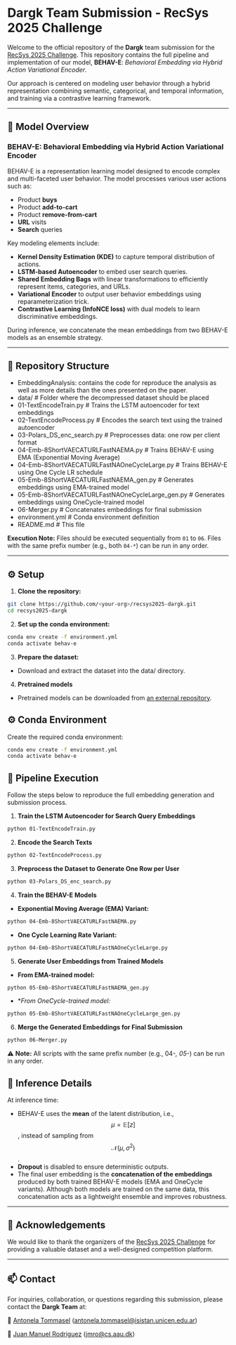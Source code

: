 # Dargk Team Submission - RecSys 2025 Challenge

Welcome to the official repository of the **Dargk** team submission for the [RecSys 2025 Challenge](https://recsys.synerise.com/). This repository contains the full pipeline and implementation of our model, **BEHAV-E**: _Behavioral Embedding via Hybrid Action Variational Encoder_.

Our approach is centered on modeling user behavior through a hybrid representation combining semantic, categorical, and temporal information, and training via a contrastive learning framework.

---

## 🧠 Model Overview

### BEHAV-E: Behavioral Embedding via Hybrid Action Variational Encoder

BEHAV-E is a representation learning model designed to encode complex and multi-faceted user behavior. The model processes various user actions such as:

- Product **buys**
- Product **add-to-cart**
- Product **remove-from-cart**
- **URL** visits
- **Search** queries

Key modeling elements include:

- **Kernel Density Estimation (KDE)** to capture temporal distribution of actions.
- **LSTM-based Autoencoder** to embed user search queries.
- **Shared Embedding Bags** with linear transformations to efficiently represent items, categories, and URLs.
- **Variational Encoder** to output user behavior embeddings using reparameterization trick.
- **Contrastive Learning (InfoNCE loss)** with dual models to learn discriminative embeddings.

During inference, we concatenate the mean embeddings from two BEHAV-E models as an ensemble strategy.

---

## 📁 Repository Structure

* EmbeddingAnalysis: contains the code for reproduce the analysis as well as more details than the ones presented on the paper.
* data/ # Folder where the decompressed dataset should be placed
* 01-TextEncodeTrain.py # Trains the LSTM autoencoder for text embeddings
* 02-TextEncodeProcess.py # Encodes the search text using the trained autoencoder
* 03-Polars_DS_enc_search.py # Preprocesses data: one row per client format
* 04-Emb-8ShortVAECATURLFastNAEMA.py # Trains BEHAV-E using EMA (Exponential Moving Average)
* 04-Emb-8ShortVAECATURLFastNAOneCycleLarge.py # Trains BEHAV-E using One Cycle LR schedule
* 05-Emb-8ShortVAECATURLFastNAEMA_gen.py # Generates embeddings using EMA-trained model
* 05-Emb-8ShortVAECATURLFastNAOneCycleLarge_gen.py # Generates embeddings using OneCycle-trained model
* 06-Merger.py # Concatenates embeddings for final submission
* environment.yml # Conda environment definition
* README.md # This file


**Execution Note:** Files should be executed sequentially from `01` to `06`. Files with the same prefix number (e.g., both `04-*`) can be run in any order.

---

## ⚙️ Setup

1. **Clone the repository:**
```bash
git clone https://github.com/<your-org>/recsys2025-dargk.git
cd recsys2025-dargk
```

2. **Set up the conda environment:**

```bash
conda env create -f environment.yml
conda activate behav-e
```

3. **Prepare the dataset:**

* Download and extract the dataset into the data/ directory.

4. **Pretrained models**

* Pretrained models can be downloaded from [an external repository](https://drive.google.com/file/d/1MqaLrqhDa46fUmu89RyVt9iP95B0Yg54/view?usp=sharing).
## ⚙️ Conda Environment

Create the required conda environment:

```bash
conda env create -f environment.yml
conda activate behav-e
```
## 🚀 Pipeline Execution

Follow the steps below to reproduce the full embedding generation and submission process.

1. **Train the LSTM Autoencoder for Search Query Embeddings**
```bash
python 01-TextEncodeTrain.py
```

2. **Encode the Search Texts**
```bash
python 02-TextEncodeProcess.py
```

3. **Preprocess the Dataset to Generate One Row per User**

```bash
python 03-Polars_DS_enc_search.py
```

4. **Train the BEHAV-E Models**

* **Exponential Moving Average (EMA) Variant:**
```bash
python 04-Emb-8ShortVAECATURLFastNAEMA.py
```

* **One Cycle Learning Rate Variant:**

```bash
python 04-Emb-8ShortVAECATURLFastNAOneCycleLarge.py
```

5. **Generate User Embeddings from Trained Models**

* **From EMA-trained model:**

```bash
python 05-Emb-8ShortVAECATURLFastNAEMA_gen.py
```

* **From OneCycle-trained model:*

```bash
python 05-Emb-8ShortVAECATURLFastNAOneCycleLarge_gen.py
``` 

6. **Merge the Generated Embeddings for Final Submission**

```bash
python 06-Merger.py
```

⚠️ **Note:** All scripts with the same prefix number (e.g., 04-*, 05-*) can be run in any order.

## 🧪 Inference Details

At inference time:

- BEHAV-E uses the **mean** of the latent distribution, i.e., $$\mu = \mathbb{E}[z]$$, instead of sampling from $$\mathcal{N}(\mu, \sigma^2)$$.
- **Dropout** is disabled to ensure deterministic outputs.
- The final user embedding is the **concatenation of the embeddings** produced by both trained BEHAV-E models (EMA and OneCycle variants). Although both models are trained on the same data, this concatenation acts as a lightweight ensemble and improves robustness.


---

## 🙌 Acknowledgements

We would like to thank the organizers of the [RecSys 2025 Challenge](https://recsys.synerise.com/) for providing a valuable dataset and a well-designed competition platform.

---

## 📫 Contact

For inquiries, collaboration, or questions regarding this submission, please contact the **Dargk Team** at:

📧 [Antonela Tommasel](https://tommantonela.github.io) (antonela.tommasel@isistan.unicen.edu.ar)

📧 [Juan Manuel Rodriguez](https://sites.google.com/site/rodriguezjuanmanuel/home) (jmro@cs.aau.dk)